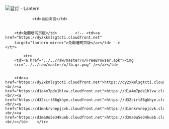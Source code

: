 

<img src="../../raw/master/x/8e0a2b81.c82003be.LanternYellow2.png" alt="蓝灯 - Lantern"/>
<table>
    <tr>
                
                <td>自由浏览</td>
        
        
        <td>免翻墙网页版</td>        <!-- <td><a href="https://dy2xkmlsgtcti.cloudfront.net"
        target="lantern-mirror">免翻墙网页版</a></td> -->
    </tr>
    
            <tr>
        <td><a href="../../raw/master/x/FreeBrowser.apk"><img
        src="../../raw/master/x/fb.qr.png" /></a></td>

        
        <td><a href="https://dy2xkmlsgtcti.cloudfront.net">https://dy2xkmlsgtcti.cloudfront.net</a><br/><a href="https://d1a4m7pde1hlvw.cloudfront.net">https://d1a4m7pde1hlvw.cloudfront.net</a><br/><a href="https://d32cirt86gkhye.cloudfront.net">https://d32cirt86gkhye.cloudfront.net</a><br/><a href="https://d1mnkrvnepjcvk.cloudfront.net">https://d1mnkrvnepjcvk.cloudfront.net</a><br/><a href="https://d3ma0u5e34kueb.cloudfront.net">https://d3ma0u5e34kueb.cloudfront.net</a><br/></td>    </tr>
</table>
